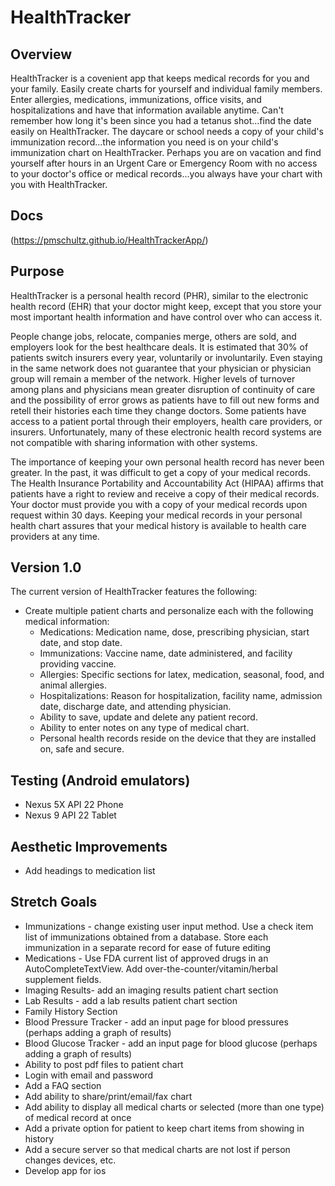 # HealthTracker

## Overview
HealthTracker is a covenient app that keeps medical records for you and your family.  Easily create charts for yourself and individual family members.  Enter allergies, medications, immunizations, office visits, and hospitalizations and have that information available anytime. Can't remember how long it's been since you had a tetanus shot...find the date easily on HealthTracker.  The daycare or school needs a copy of your child's immunization record...the information you need is on your child's immunization chart on HealthTracker.  Perhaps you are on vacation and find yourself after hours in an Urgent Care or Emergency Room with no access to your doctor's office or medical records...you always have your chart with you with HealthTracker.  

## Docs
(https://pmschultz.github.io/HealthTrackerApp/)

## Purpose

HealthTracker is a personal health record (PHR), similar to the electronic health record (EHR) that your doctor might keep, except that you store your most important health information and have control over who can access it.

People change jobs, relocate, companies merge, others are sold, and employers look for the best healthcare deals.  It is estimated that 30% of patients switch insurers every year, voluntarily or involuntarily.  Even staying in the same network does not guarantee that your physician or physician group will remain a member of the network.  Higher levels of turnover among plans and physicians mean greater disruption of continuity of care and the possibility of error grows as patients have to fill out new forms and retell their histories each time they change doctors. Some patients have access to a patient portal through their employers, health care providers, or insurers. Unfortunately, many of these electronic health record systems are not compatible with sharing information with other systems. 

The importance of keeping your own personal health record has never been greater.  In the past, it was difficult to get a copy of your medical records.  The Health Insurance Portability and Accountability Act (HIPAA) affirms that patients have a right to review and receive a copy of their medical records. Your doctor must provide you with a copy of your medical records upon request within 30 days.  Keeping your medical records in your personal health chart assures that your medical history is available to health care providers  at any time.

## Version 1.0
The current version of HealthTracker features the following: 
* Create multiple patient charts and personalize each with the following medical information:
  * Medications: Medication name, dose, prescribing physician, start date, and stop date.
  * Immunizations:  Vaccine name, date administered, and facility providing vaccine.
  * Allergies:  Specific sections for latex, medication, seasonal, food, and animal allergies.
  * Hospitalizations: Reason for hospitalization, facility name, admission date, discharge date, and attending physician.
  * Ability to save, update and delete any patient record.
  * Ability to enter notes on any type of medical chart.
  * Personal health records reside on the device that they are installed on, safe and secure.


## Testing (Android emulators)

* Nexus 5X API 22 Phone
* Nexus 9 API 22 Tablet

## Aesthetic Improvements
* Add headings to medication list 

## Stretch Goals
* Immunizations - change existing user input method. Use a check item list of immunizations obtained from a database.  Store each immunization in a separate record for ease of future editing
* Medications - Use FDA current list of approved drugs in an AutoCompleteTextView.  Add over-the-counter/vitamin/herbal
supplement fields.
* Imaging Results- add an imaging results patient chart section
* Lab Results - add a lab results patient chart section
* Family History Section
* Blood Pressure Tracker - add an input page for blood pressures (perhaps adding a graph of results)
* Blood Glucose Tracker - add an input page for blood glucose (perhaps adding a graph of results)
* Ability to post pdf files to patient chart
* Login with email and password
* Add a FAQ section 
* Add ability to share/print/email/fax chart
* Add ability to display all medical charts or selected (more than one type) of medical record at once
* Add a private option for patient to keep chart items from showing in history
* Add a secure server so that medical charts are not lost if person changes devices, etc.
* Develop app for ios
